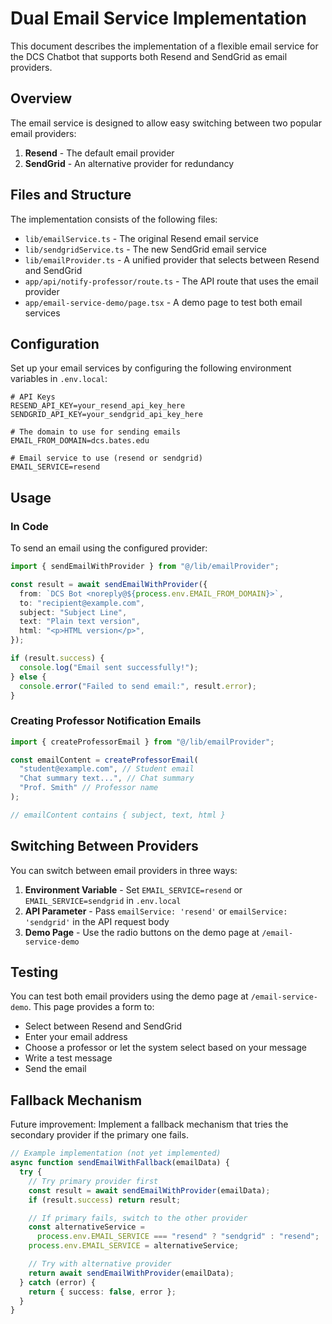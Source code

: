 # Dual Email Service Implementation

This document describes the implementation of a flexible email service for the DCS Chatbot that supports both Resend and SendGrid as email providers.

## Overview

The email service is designed to allow easy switching between two popular email providers:

1. **Resend** - The default email provider
2. **SendGrid** - An alternative provider for redundancy

## Files and Structure

The implementation consists of the following files:

- `lib/emailService.ts` - The original Resend email service
- `lib/sendgridService.ts` - The new SendGrid email service
- `lib/emailProvider.ts` - A unified provider that selects between Resend and SendGrid
- `app/api/notify-professor/route.ts` - The API route that uses the email provider
- `app/email-service-demo/page.tsx` - A demo page to test both email services

## Configuration

Set up your email services by configuring the following environment variables in `.env.local`:

```
# API Keys
RESEND_API_KEY=your_resend_api_key_here
SENDGRID_API_KEY=your_sendgrid_api_key_here

# The domain to use for sending emails
EMAIL_FROM_DOMAIN=dcs.bates.edu

# Email service to use (resend or sendgrid)
EMAIL_SERVICE=resend
```

## Usage

### In Code

To send an email using the configured provider:

```typescript
import { sendEmailWithProvider } from "@/lib/emailProvider";

const result = await sendEmailWithProvider({
  from: `DCS Bot <noreply@${process.env.EMAIL_FROM_DOMAIN}>`,
  to: "recipient@example.com",
  subject: "Subject Line",
  text: "Plain text version",
  html: "<p>HTML version</p>",
});

if (result.success) {
  console.log("Email sent successfully!");
} else {
  console.error("Failed to send email:", result.error);
}
```

### Creating Professor Notification Emails

```typescript
import { createProfessorEmail } from "@/lib/emailProvider";

const emailContent = createProfessorEmail(
  "student@example.com", // Student email
  "Chat summary text...", // Chat summary
  "Prof. Smith" // Professor name
);

// emailContent contains { subject, text, html }
```

## Switching Between Providers

You can switch between email providers in three ways:

1. **Environment Variable** - Set `EMAIL_SERVICE=resend` or `EMAIL_SERVICE=sendgrid` in `.env.local`
2. **API Parameter** - Pass `emailService: 'resend'` or `emailService: 'sendgrid'` in the API request body
3. **Demo Page** - Use the radio buttons on the demo page at `/email-service-demo`

## Testing

You can test both email providers using the demo page at `/email-service-demo`. This page provides a form to:

- Select between Resend and SendGrid
- Enter your email address
- Choose a professor or let the system select based on your message
- Write a test message
- Send the email

## Fallback Mechanism

Future improvement: Implement a fallback mechanism that tries the secondary provider if the primary one fails.

```typescript
// Example implementation (not yet implemented)
async function sendEmailWithFallback(emailData) {
  try {
    // Try primary provider first
    const result = await sendEmailWithProvider(emailData);
    if (result.success) return result;

    // If primary fails, switch to the other provider
    const alternativeService =
      process.env.EMAIL_SERVICE === "resend" ? "sendgrid" : "resend";
    process.env.EMAIL_SERVICE = alternativeService;

    // Try with alternative provider
    return await sendEmailWithProvider(emailData);
  } catch (error) {
    return { success: false, error };
  }
}
```
